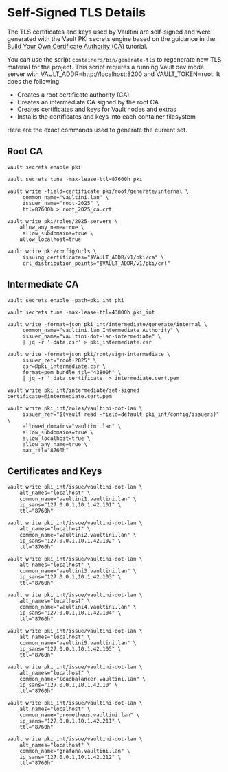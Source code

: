 # Self-Signed TLS Details

The TLS certificates and keys used by Vaultini are self-signed and were generated with the Vault PKI secrets engine based on the guidance in the [Build Your Own Certificate Authority (CA)](https://developer.hashicorp.com/vault/tutorials/secrets-management/pki-engine) tutorial.

You can use the script `containers/bin/generate-tls` to regenerate new TLS material for the project. This script requires a running Vault dev mode server with VAULT_ADDR=http://localhost:8200 and VAULT_TOKEN=root. It does the following:

- Creates a root certificate authority (CA)
- Creates an intermediate CA signed by the root CA
- Creates certificates and keys for Vault nodes and extras
- Installs the certificates and keys into each container filesystem

Here are the exact commands used to generate the current set.

## Root CA

```shell
vault secrets enable pki
```

```shell
vault secrets tune -max-lease-ttl=87600h pki
```

```shell
vault write -field=certificate pki/root/generate/internal \
     common_name="vaultini.lan" \
     issuer_name="root-2025" \
     ttl=87600h > root_2025_ca.crt
```

```shell
vault write pki/roles/2025-servers \
    allow_any_name=true \
     allow_subdomains=true \
    allow_localhost=true
```

```shell
vault write pki/config/urls \
     issuing_certificates="$VAULT_ADDR/v1/pki/ca" \
     crl_distribution_points="$VAULT_ADDR/v1/pki/crl"
```

## Intermediate CA

```shell
vault secrets enable -path=pki_int pki
```

```shell
vault secrets tune -max-lease-ttl=43800h pki_int
```

```shell
vault write -format=json pki_int/intermediate/generate/internal \
     common_name="vaultini.lan Intermediate Authority" \
     issuer_name="vaultini-dot-lan-intermediate" \
     | jq -r '.data.csr' > pki_intermediate.csr
```

```shell
vault write -format=json pki/root/sign-intermediate \
     issuer_ref="root-2025" \
     csr=@pki_intermediate.csr \
     format=pem_bundle ttl="43800h" \
     | jq -r '.data.certificate' > intermediate.cert.pem
```

```shell
vault write pki_int/intermediate/set-signed certificate=@intermediate.cert.pem
```

```shell
vault write pki_int/roles/vaultini-dot-lan \
     issuer_ref="$(vault read -field=default pki_int/config/issuers)" \
     allowed_domains="vaultini.lan" \
     allow_subdomains=true \
     allow_localhost=true \
     allow_any_name=true \
     max_ttl="8760h"
```

## Certificates and Keys

```shell
vault write pki_int/issue/vaultini-dot-lan \
    alt_names="localhost" \
    common_name="vaultini1.vaultini.lan" \
    ip_sans="127.0.0.1,10.1.42.101" \
    ttl="8760h"
```

```shell
vault write pki_int/issue/vaultini-dot-lan \
    alt_names="localhost" \
    common_name="vaultini2.vaultini.lan" \
    ip_sans="127.0.0.1,10.1.42.102" \
    ttl="8760h"
```

```shell
vault write pki_int/issue/vaultini-dot-lan \
    alt_names="localhost" \
    common_name="vaultini3.vaultini.lan" \
    ip_sans="127.0.0.1,10.1.42.103" \
    ttl="8760h"
```

```shell
vault write pki_int/issue/vaultini-dot-lan \
    alt_names="localhost" \
    common_name="vaultini4.vaultini.lan" \
    ip_sans="127.0.0.1,10.1.42.104" \
    ttl="8760h"
```

```shell
vault write pki_int/issue/vaultini-dot-lan \
    alt_names="localhost" \
    common_name="vaultini5.vaultini.lan" \
    ip_sans="127.0.0.1,10.1.42.105" \
    ttl="8760h"
```

```shell
vault write pki_int/issue/vaultini-dot-lan \
    alt_names="localhost" \
    common_name="loadbalancer.vaultini.lan" \
    ip_sans="127.0.0.1,10.1.42.10" \
    ttl="8760h"
```

```shell
vault write pki_int/issue/vaultini-dot-lan \
    alt_names="localhost" \
    common_name="prometheus.vaultini.lan" \
    ip_sans="127.0.0.1,10.1.42.211" \
    ttl="8760h"
```

```shell
vault write pki_int/issue/vaultini-dot-lan \
    alt_names="localhost" \
    common_name="grafana.vaultini.lan" \
    ip_sans="127.0.0.1,10.1.42.212" \
    ttl="8760h"
```
